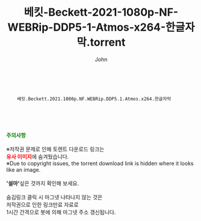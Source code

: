 ﻿---
layout: post
title:  "    베킷-Beckett-2021-1080p-NF-WEBRip-DDP5-1-Atmos-x264-한글자막.torrent"
author: John
categories: [ 넷플릭스 ]
tags: [  ]
image:  
description: "    베킷-Beckett-2021-1080p-NF-WEBRip-DDP5-1-Atmos-x264-한글자막 torrent 정보 공유"
toc: true
toc_sticky: true
---

<br>

        베킷.Beckett.2021.1080p.NF.WEBRip.DDP5.1.Atmos.x264.한글자막 
    
<br><br><br>
<p data-ke-size="size16"><b><span style="color: green;">주의사항</span></b><br /><br />※저작권 문제로 인해 토렌트 다운로드 링크는<br /><b><span style="color: red;">유사 이미지</span></b>에 숨겨뒀습니다.<br />※Due to copyright issues, the torrent download link is hidden where it looks like an image.<br /><br /><b>'설마'</b>싶은 것까지 확인해 보세요.<br /><br />숨김링크 클릭 시 마그넷 나타나지 않는 것은<br />저작권으로 인한 링크만료 자료로<br />1시간 간격으로 봇에 의해 마그넷 주소 갱신됩니다.</p>
